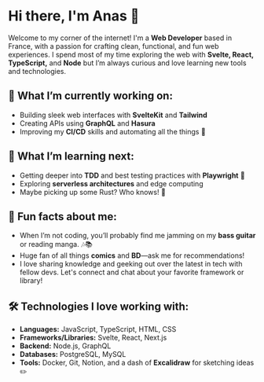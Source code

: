 # Hi there, I'm Anas 👋
Welcome to my corner of the internet! I'm a **Web Developer** based in France, with a passion for crafting clean, functional, and fun web experiences. I spend most of my time exploring the web with **Svelte, React, TypeScript,** and **Node** but I’m always curious and love learning new tools and technologies.

## 🔧 What I’m currently working on:
- Building sleek web interfaces with **SvelteKit** and **Tailwind**
- Creating APIs using **GraphQL** and **Hasura**
- Improving my **CI/CD** skills and automating all the things 🚀

## 🌱 What I’m learning next:
- Getting deeper into **TDD** and best testing practices with **Playwright** 🧪
- Exploring **serverless architectures** and edge computing
- Maybe picking up some Rust? Who knows! 🤔

## 🎸 Fun facts about me:
- When I’m not coding, you’ll probably find me jamming on my **bass guitar** or reading manga. 🎶📚
- Huge fan of all things **comics** and **BD**—ask me for recommendations!
- I love sharing knowledge and geeking out over the latest in tech with fellow devs. Let's connect and chat about your favorite framework or library!

## 🛠️ Technologies I love working with:
- **Languages:** JavaScript, TypeScript, HTML, CSS
- **Frameworks/Libraries:** Svelte, React, Next.js
- **Backend:** Node.js, GraphQL
- **Databases:** PostgreSQL, MySQL
- **Tools:** Docker, Git, Notion, and a dash of **Excalidraw** for sketching ideas ✏️

